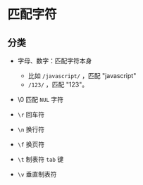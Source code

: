 # 匹配字符

## 分类

+ 字母、数字：匹配字符本身

  + 比如 `/javascript/` ，匹配 "javascript"
  + `/123/` ，匹配 "123"。

+ \0 匹配 `NUL` 字符

+ `\r` 回车符

+ `\n` 换行符

+ `\f` 换页符

+ `\t` 制表符 `tab` 键

+ `\v` 垂直制表符
